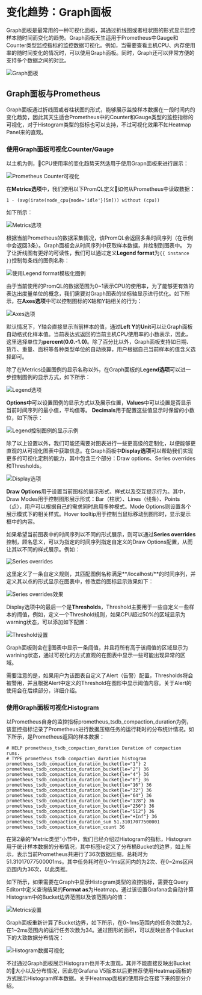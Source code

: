 # 变化趋势：Graph面板

Graph面板是最常用的一种可视化面板，其通过折线图或者柱状图的形式显示监控样本随时间而变化的趋势。Graph面板天生适用于Prometheus中Gauge和Counter类型监控指标的监控数据可视化。例如，当需要查看主机CPU、内存使用率的随时间变化的情况时，可以使用Graph面板。同时，Graph还可以非常方便的支持多个数据之间的对比。

![Graph面板](./static/grafana_graph_panel.png)

## Graph面板与Prometheus

Graph面板通过折线图或者柱状图的形式，能够展示监控样本数据在一段时间内的变化趋势，因此其天生适合Prometheus中的Counter和Gauge类型的监控指标的可视化，对于Histogram类型的指标也可以支持，不过可视化效果不如Heatmap Panel来的直观。

### 使用Graph面板可视化Counter/Gauge

以主机为例，CPU使用率的变化趋势天然适用于使用Grapn面板来进行展示：

![Prometheus Counter可视化](./static/grafana_graph_counter_demo_v2.png)

在**Metrics选项**中，我们使用以下PromQL定义如何从Prometheus中读取数据：

```
1 - (avg(irate(node_cpu{mode='idle'}[5m])) without (cpu))
```

如下所示：

![Metrics选项](./static/grafana_graph_counter_demo_metrics.png)

根据当前Prometheus的数据采集情况，该PromQL会返回多条时间序列（在示例中会返回3条）。Graph面板会从时间序列中获取样本数据，并绘制到图表中。 为了让折线图有更好的可读性，我们可以通过定义**Legend format**为```{{ instance }}```控制每条线的图例名称：

![使用Legend format模板化图例](./static/grafana_graph_counter_demo_metrics_legend.png)

由于当前使用的PromQL的数据范围为0~1表示CPU的使用率，为了能够更有效的表达出度量单位的概念，我们需要对Graph图表的坐标轴显示进行优化。如下所示，在**Axes选项**中可以控制图标的X轴和Y轴相关的行为：

![Axes选项](./static/grafana_graph_counter_demo_axes.png)

默认情况下，Y轴会直接显示当前样本的值，通过**Left Y**的**Unit**可以让Graph面板自动格式化样本值。当前表达式返回的当前主机CPU使用率的小数表示，因此，这里选择单位为**percent(0.0.-1.0)**。除了百分比以外，Graph面板支持如日期、货币、重量、面积等各种类型单位的自动换算，用户根据自己当前样本的值含义选择即可。

除了在Metrics设置图例的显示名称以外，在Graph面板的**Legend选项**可以进一步控制图例的显示方式，如下所示：

![Legend选项](./static/grafana_graph_counter_demo_legend.png)

**Options中**可以设置图例的显示方式以及展示位置，**Values**中可以设置是否显示当前时间序列的最小值，平均值等。 **Decimals**用于配置这些值显示时保留的小数位，如下所示：

![Legend控制图例的显示示例](./static/grafana_graph_counter_demo_legend_sample.png)

除了以上设置以外，我们可能还需要对图表进行一些更高级的定制化，以便能够更直观的从可视化图表中获取信息。在Graph面板中**Display选项**可以帮助我们实现更多的可视化定制的能力，其中包含三个部分：Draw options、Series overrides和Thresholds。

![Display选项](./static/grafana_graph_counter_demo_display_draw.png)

**Draw Options**用于设置当前图标的展示形式、样式以及交互提示行为。其中，Draw Modes用于控制图形展示形式：Bar（柱状）、Lines（线条）、Points（点），用户可以根据自己的需求同时启用多种模式。Mode Options则设置各个展示模式下的相关样式。Hover tooltip用于控制当鼠标移动到图形时，显示提示框中的内容。

如果希望当前图表中的时间序列以不同的形式展示，则可以通过**Series overrides**控制，顾名思义，可以为指定的时间序列指定自定义的Draw Options配置，从而让其以不同的样式展示。例如：

![Series overrides](./static/grafana_series_overrides.png)

这里定义了一条自定义规则，其匹配图例名称满足**/localhost/**的时间序列，并定义其以点的形式显示在图表中，修改后的图标显示效果如下：

![Series overrides效果](./static/grafana_series_overrides_demo.png)

Display选项中的最后一个是**Thresholds**，Threshold主要用于一些自定义一些样本的阈值，例如，定义一个Threshold规则，如果CPU超过50%的区域显示为warning状态，可以添加如下配置：

![Threshold设置](./static/grafana_thresholds_demo.png)

Graph面板则会在图表中显示一条阈值，并且将所有高于该阈值的区域显示为warining状态，通过可视化的方式直观的在图表中显示一些可能出现异常的区域。

需要注意的是，如果用户为该图表自定义了Alert（告警）配置，Thresholds将会被警用，并且根据Alert中定义的Threshold在图形中显示阈值内容。关于Alert的使用会在后续部分，详细介绍。

### 使用Graph面板可视化Histogram

以Prometheus自身的监控指标prometheus_tsdb_compaction_duration为例，该监控指标记录了Prometheus进行数据压缩任务的运行耗时的分布统计情况。如下所示，是Prometheus返回的样本数据：

```
# HELP prometheus_tsdb_compaction_duration Duration of compaction runs.
# TYPE prometheus_tsdb_compaction_duration histogram
prometheus_tsdb_compaction_duration_bucket{le="1"} 2
prometheus_tsdb_compaction_duration_bucket{le="2"} 36
prometheus_tsdb_compaction_duration_bucket{le="4"} 36
prometheus_tsdb_compaction_duration_bucket{le="8"} 36
prometheus_tsdb_compaction_duration_bucket{le="16"} 36
prometheus_tsdb_compaction_duration_bucket{le="32"} 36
prometheus_tsdb_compaction_duration_bucket{le="64"} 36
prometheus_tsdb_compaction_duration_bucket{le="128"} 36
prometheus_tsdb_compaction_duration_bucket{le="256"} 36
prometheus_tsdb_compaction_duration_bucket{le="512"} 36
prometheus_tsdb_compaction_duration_bucket{le="+Inf"} 36
prometheus_tsdb_compaction_duration_sum 51.31017077500001
prometheus_tsdb_compaction_duration_count 36
```

在第2章的“Metric类型”小节中，我们已经介绍过Histogram的指标，Histogram用于统计样本数据的分布情况，其中标签le定义了分布桶Bucket的边界，如上所示，表示当前Prometheus共进行了36次数据压缩，总耗时为51.31017077500001ms。其中任务耗时在0~1ms区间内的为2次、在0~2ms区间范围内为36次，以此类推。

如下所示，如果需要在Graph中显示Histogram类型的监控指标，需要在Query Editor中定义查询结果的**Format as**为Heatmap。通过该设置Grafana会自动计算Histogram中的Bucket边界范围以及该范围内的值：

![Metrics设置](./static/grafana_bucket_setting.png)

Graph面板重新计算了Bucket边界，如下所示，在0~1ms范围内的任务次数为2，在1~2ms范围内的运行任务次数为34。通过图形的面积，可以反映出各个Bucket下的大致数据分布情况：

![Histogram数据可视化](./static/grafana_bucket_demo.png)

不过通过Graph面板展示Histogram也并不太直观，其并不能直接反映出Bucket的大小以及分布情况，因此在Grafana V5版本以后更推荐使用Heatmap面板的方式展示Histogram样本数据。关于Heatmap面板的使用将会在接下来的部分介绍。
